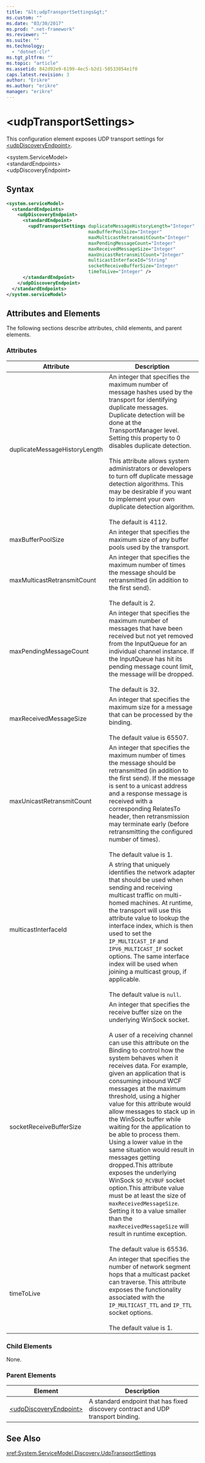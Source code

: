 ```yaml
---
title: "&lt;udpTransportSettings&gt;"
ms.custom: ""
ms.date: "03/30/2017"
ms.prod: ".net-framework"
ms.reviewer: ""
ms.suite: ""
ms.technology: 
  - "dotnet-clr"
ms.tgt_pltfrm: ""
ms.topic: "article"
ms.assetid: 842d92e9-6199-4ec5-b2d1-58533054e1f0
caps.latest.revision: 3
author: "Erikre"
ms.author: "erikre"
manager: "erikre"
---
```

# &lt;udpTransportSettings&gt;
This configuration element exposes UDP transport settings for [\<udpDiscoveryEndpoint>](../../../../../docs/framework/configure-apps/file-schema/wcf/udpdiscoveryendpoint.md).  
  
\<system.ServiceModel>  
\<standardEndpoints>  
\<udpDiscoveryEndpoint>  
  
## Syntax  
  
```xml  
<system.serviceModel>  
  <standardEndpoints>
    <udpDiscoveryEndpoint>
      <standardEndpoint>
        <updTransportSettings duplicateMessageHistoryLength="Integer" 
                              maxBufferPoolSize="Integer" 
                              maxMulticastRetransmitCount="Integer" 
                              maxPendingMessageCount="Integer" 
                              maxReceivedMessageSize="Integer" 
                              maxUnicastRetransmitCount="Integer" 
                              multicastInterfaceId="String" 
                              socketReceiveBufferSize="Integer" 
                              timeToLive="Integer" />
      </standardEndpoint>
    </udpDiscoveryEndpoint>
  </standardEndpoints>  
</system.serviceModel>  
```  
  
## Attributes and Elements  
 The following sections describe attributes, child elements, and parent elements.  
  
### Attributes  
  
|Attribute|Description|  
|---------------|-----------------|  
|duplicateMessageHistoryLength|An integer that specifies the maximum number of message hashes used by the transport for identifying duplicate messages.  Duplicate detection will be done at the TransportManager level. Setting this property to 0 disables duplicate detection.<br /><br /> This attribute allows system administrators or developers to turn off duplicate message detection algorithms. This may be desirable if you want to implement your own duplicate detection algorithm.<br /><br /> The default is 4112.|  
|maxBufferPoolSize|An integer that specifies the maximum size of any buffer pools used by the transport.|  
|maxMulticastRetransmitCount|An integer that specifies the maximum number of times the message should be retransmitted (in addition to the first send).<br /><br /> The default is 2.|  
|maxPendingMessageCount|An integer that specifies the maximum number of messages that have been received but not yet removed from the InputQueue for an individual channel instance.  If the InputQueue has hit its pending message count limit, the message will be dropped.<br /><br /> The default is 32.|  
|maxReceivedMessageSize|An integer that specifies the maximum size for a message that can be processed by the binding.<br /><br /> The default value is 65507.|  
|maxUnicastRetransmitCount|An integer that specifies the maximum number of times the message should be retransmitted (in addition to the first send).  If the message is sent to a unicast address and a response message is received with a corresponding RelatesTo header, then retransmission may terminate early (before retransmitting the configured number of times).<br /><br /> The default value is 1.|  
|multicastInterfaceId|A string that uniquely identifies the network adapter that should be used when sending and receiving multicast traffic on multi-homed machines. At runtime, the transport will use this attribute value to lookup the interface index, which is then used to set the `IP_MULTICAST_IF` and `IPV6_MULTICAST_IF` socket options.  The same interface index will be used when joining a multicast group, if applicable.<br /><br /> The default value is `null`.|  
|socketReceiveBufferSize|An integer that specifies the receive buffer size on the underlying WinSock socket.<br /><br /> A user of a receiving channel can use this attribute on the Binding to control how the system behaves when it receives data.  For example, given an application that is consuming inbound WCF messages at the maximum threshold, using a higher value for this attribute would allow messages to stack up in the WinSock buffer while waiting for the application to be able to process them.  Using a lower value in the same situation would result in messages getting dropped.This attribute exposes the underlying WinSock `SO_RCVBUF` socket option.This attribute value must be at least the size of `maxReceivedMessageSize`.   Setting it to a value smaller than the `maxReceivedMessageSize` will result in runtime exception.<br /><br /> The default value is 65536.|  
|timeToLive|An integer that specifies the number of network segment hops that a multicast packet can traverse.  This attribute exposes the functionality associated with the `IP_MULTICAST_TTL` and `IP_TTL` socket options.<br /><br /> The default value is 1.|  
  
### Child Elements  
 None.  
  
### Parent Elements  
  
|Element|Description|  
|-------------|-----------------|  
|[\<udpDiscoveryEndpoint>](../../../../../docs/framework/configure-apps/file-schema/wcf/udpdiscoveryendpoint.md)|A standard endpoint that has fixed discovery contract and UDP transport binding.|  
  
## See Also  
 <xref:System.ServiceModel.Discovery.UdpTransportSettings>
